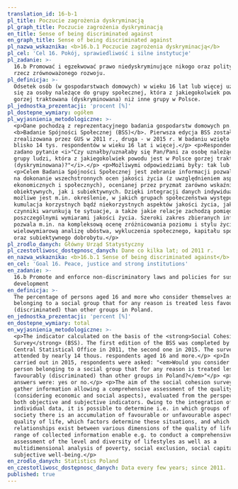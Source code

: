 ```yaml
---
translation_id: 16-b-1
pl_title: Poczucie zagrożenia dyskryminacją
pl_graph_title: Poczucie zagrożenia dyskryminacją
en_title: Sense of being discriminated against
en_graph_title: Sense of being discriminated against
pl_nazwa_wskaznika: <b>16.b.1 Poczucie zagrożenia dyskryminacją</b>
pl_cel: 'Cel 16. Pokój, sprawiedliwość i silne instytucje'
pl_zadanie: >-
  16.b Promować i egzekwować prawo niedyskryminujące nikogo oraz polityki na
  rzecz zrównoważonego rozwoju.
pl_definicja: >-
  Odsetek osób (w gospodarstwach domowych) w wieku 16 lat lub więcej uznających
  się za osoby należące do grupy społecznej, która z jakiegokolwiek powodu jest
  gorzej traktowana (dyskryminowana) niż inne grupy w Polsce.
pl_jednostka_prezentacji: 'procent [%]'
pl_dostepne_wymiary: ogółem
pl_wyjasnienia_metodologiczne: >-
  <p>Dane pochodzą z reprezentacyjnego badania gospodarstw domowych pn.
  <b>Badanie Spójności Społecznej (BSS)</b>. Pierwsza edycja BSS została
  zrealizowana przez GUS w 2011 r., druga - w 2015 r. W badaniu wzięło udział
  blisko 14 tys. respondentów w wieku 16 lat i więcej.</p> <p>Respondentom
  zadano pytanie <i>"Czy uznałby/uznałaby się Pan/Pani za osobę należącą do
  grupy ludzi, która z jakiegokolwiek powodu jest w Polsce gorzej traktowana
  (dyskryminowana)?"</i>.</p> <p>Możliwymi odpowiedziami były: tak lub nie.</p>
  <p>Celem Badania Spójności Społecznej jest zebranie informacji pozwalających
  na dokonanie wszechstronnych ocen jakości życia (z uwzględnieniem aspektów
  ekonomicznych i społecznych), ocenianej przez pryzmat zarówno wskaźników
  obiektywnych, jak i subiektywnych. Dzięki integracji danych indywidualnych
  możliwe jest m.in. określenie, w jakich grupach społeczeństwa występuje
  kumulacja korzystnych bądź niekorzystnych aspektów jakości życia, jakie
  czynniki warunkują te sytuacje, a także jakie relacje zachodzą pomiędzy
  poszczególnymi wymiarami jakości życia. Szeroki zakres zbieranych informacji
  pozwala m.in. na kompleksową ocenę zróżnicowania poziomu i stylu życia oraz
  wielowymiarową analizę ubóstwa, wykluczenia społecznego, kapitału społecznego
  oraz subiektywnego dobrobytu.</p>
pl_zrodlo_danych: Główny Urząd Statystyczny
pl_czestotliwosc_dostępnosc_danych: Dane co kilka lat; od 2011 r.
en_nazwa_wskaznika: <b>16.b.1 Sense of being discriminated against</b>
en_cel: 'Goal 16. Peace, justice and strong institutions'
en_zadanie: >-
  16.b Promote and enforce non-discriminatory laws and policies for sustainable
  development
en_definicja: >-
  The percentage of persons aged 16 and more who consider themselves as
  belonging to a social group that for any reason is treated less favourably
  (discriminated) than other groups in Poland.
en_jednostka_prezentacji: 'percent [%]'
en_dostepne_wymiary: total
en_wyjasnienia_metodologiczne: >-
  <p>The indicator calculated on the basis of the <strong>Social Cohesion
  Survey</strong> (BSS). The first edition of the BSS was completed by the
  Central Statistical Office in 2011, the second one in 2015. The survey was
  attended by nearly 14 thous. respondents aged 16 and more.</p> <p>In a survey
  carried out in 2015, respondents were asked: "<em>Would you consider to be a
  person belonging to a social group that for any reason is treated less
  favourably (discriminated) than other groups in Poland?</em>"</p> <p>Possible
  answers were: yes or no.</p> <p>The aim of the social cohesion survey is to
  gather information allowing a comprehensive assessment of the quality of life
  (considering economic and social aspects), evaluated from the perspective of
  both objective and subjective indicators. Owing to the integration of
  individual data, it is possible to determine i.e. in which groups of the
  society there is an accumulation of favourable or unfavourable aspects of the
  quality of life, which factors determine these situations, and which
  relationships exist between various dimensions of the quality of life. A wide
  range of collected information enable e.g. to conduct a comprehensive
  assessment of the level and diversity of lifestyles as well as a
  multidimensional analysis of poverty, social exclusion, social capital and
  subjective well-being.</p>
en_zrodlo_danych: Statistics Poland
en_czestotliwosc_dostępnosc_danych: Data every few years; since 2011.
published: true
---
```

